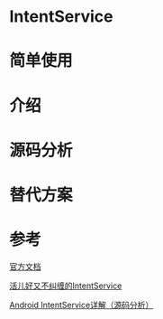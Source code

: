 # IntentService

# 简单使用

# 介绍

# 源码分析

# 替代方案

# 参考

[官方文档](https://developer.android.google.cn/reference/android/app/IntentService?hl=en)

[活儿好又不纠缠的IntentService](https://mp.weixin.qq.com/s?__biz=MzIxNjc0ODExMA==&mid=2247484238&idx=1&sn=27f732b316fe3886bb40d429ece96931&chksm=97851a6fa0f293799474fa6d45d7d3ae997c4a0657a438a7ea9fdb77d00aef4bb6986531fdb5&scene=38#wechat_redirect)

[Android IntentService详解（源码分析）](https://juejin.cn/post/6844904054854778894)